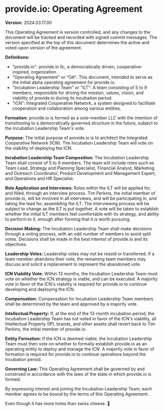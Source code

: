 # provide.io: Operating Agreement

**Version:** 2024.03.17.00

This Operating Agreement is version controlled, and any changes to the document will be tracked and recorded with signed commit messages. The version specified at the top of this document determines the active and voted-upon version of the agreement.

**Definitions:**

- "provide.io": provide.io llc, a democratically driven, cooperative-inspired, organization.
- "Operating Agreement" or "OA": This document, intended to serve as the initial alpha operating agreement for provide.io.
- "Incubation Leadership Team" or "ILT": A team consisting of 5 to 9 members, responsible for driving the mission, values, vision, and viability of provide.io during its incubation period.
- "ICN": Integrated Cooperative Network, a system designed to facilitate cooperation and collaboration among various entities.

**Formation:** provide.io is formed as a sole-member LLC with the intention of transitioning to a democratically governed structure in the future, subject to the Incubation Leadership Team's vote.

**Purpose:** The initial purpose of provide.io is to architect the Integrated Cooperative Network (ICN). The Incubation Leadership Team will vote on the viability of deploying the ICN.

**Incubation Leadership Team Composition:** The Incubation Leadership Team shall consist of 5 to 9 members. The team will include roles such as Team Lead, Strategy and Planning Specialist, Financial Analyst, Marketing and Outreach Coordinator, Product Development and Management Expert, and Operations and HR Specialist.

**Role Application and Interviews:** Roles within the ILT will be applied for, and filled, through an interview process. Tim Perkins, the initial member of provide.io, will be involved in all interviews, and will be participating in, and taking the lead for, assembling the ILT. The interviewing process will be subject to change as the ILT is put together. A vote will be taken to establish whether the initial ILT members feel comfortable with its strategy, and ability to perform to it, enough after forming that it is worth pursuing.

**Decision Making:** The Incubation Leadership Team shall make decisions through a voting process, with an odd number of members to avoid split votes. Decisions shall be made in the best interest of provide.io and its objectives.

**Leadership Votes:** Leadership votes may not be resold or transferred. If a team member abandons their vote, the remaining team members may discuss and solicit a replacement to represent the abandoned vote.

**ICN Viability Vote:** Within 13 months, the Incubation Leadership Team must vote on whether the ICN strategy is viable, and can be executed. A majority vote in favor of the ICN's viability is required for provide.io to continue developing and deploying the ICN.

**Compensation:** Compensation for Incubation Leadership Team members shall be determined by the team and approved by a majority vote.

**Intellectual Property:** If, at the end of the 13-month incubation period, the Incubation Leadership Team has not voted in favor of the ICN's viability, all Intellectual Property (IP), brands, and other assets shall revert back to Tim Perkins, the initial member of provide.io.

**Entity Formation:** If the ICN is deemed viable, the Incubation Leadership Team must then vote on whether to formally establish provide.io as an operating entity to deploy and manage the ICN. A majority vote in favor of formation is required for provide.io to continue operations beyond the incubation period.

**Governing Law:** This Operating Agreement shall be governed by and construed in accordance with the laws of the state in which provide.io is formed.

By expressing interest and joining the Incubation Leadership Team, each member agrees to be bound by the terms of this Operating Agreement.

Even though it has more holes than swiss cheese. 🧀
